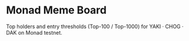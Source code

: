 # Monad Meme Board

Top holders and entry thresholds (Top-100 / Top-1000) for YAKI · CHOG · DAK on Monad testnet.